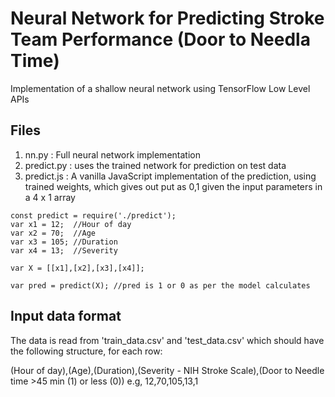 # Neural Network for Predicting Stroke Team Performance (Door to Needla Time)
Implementation of a shallow neural network using TensorFlow Low Level  APIs
## Files
1. nn.py : Full neural network implementation
2. predict.py : uses the trained network for prediction on test data
3. predict.js :  A vanilla JavaScript implementation of the prediction, using trained weights, which gives out put as 0,1 given the input parameters in a 4 x 1 array

~~~~
const predict = require('./predict');
var x1 = 12;  //Hour of day
var x2 = 70;  //Age
var x3 = 105; //Duration
var x4 = 13;  //Severity

var X = [[x1],[x2],[x3],[x4]];

var pred = predict(X); //pred is 1 or 0 as per the model calculates

~~~~
## Input data format
The data is read from 'train_data.csv' and 'test_data.csv' which should have the following structure, for each row:

(Hour of day),(Age),(Duration),(Severity - NIH Stroke Scale),(Door to Needle time >45 min (1) or less (0))
e.g,
12,70,105,13,1
